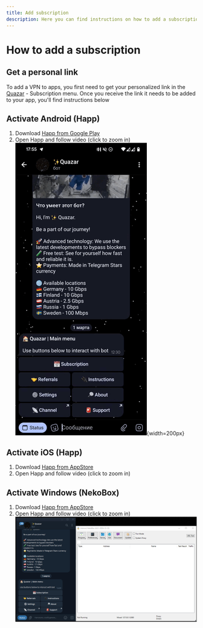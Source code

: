 ```yaml
---
title: Add subscription
description: Here you can find instructions on how to add a subscription to the app and start using a VPN
---
```


# How to add a subscription

## Get a personal link
To add a VPN to apps, you first need to get your personalized link in the [Quazar](https://t.me/quazar_accessbot) - Subscription menu. Once you receive the link it needs to be added to your app, you'll find instructions below

## Activate Android (Happ)
1. Download [Happ from Google Play](https://play.google.com/store/apps/details?id=com.happproxy)
2. Open Happ and follow video (click to zoom in)
![Android - Happ](../../assets/add-sub/en-happ.gif){width=200px}

## Activate iOS (Happ)
1. Download [Happ from AppStore](https://apps.apple.com/us/app/happ-proxy-utility/id6504287215)
2. Open Happ and follow video (click to zoom in)

## Activate Windows (NekoBox)
1. Download [Happ from AppStore](https://apps.apple.com/us/app/happ-proxy-utility/id6504287215)
2. Open Happ and follow video (click to zoom in)
![Windows - NekoBox](../../assets/add-sub/nekobox.gif)